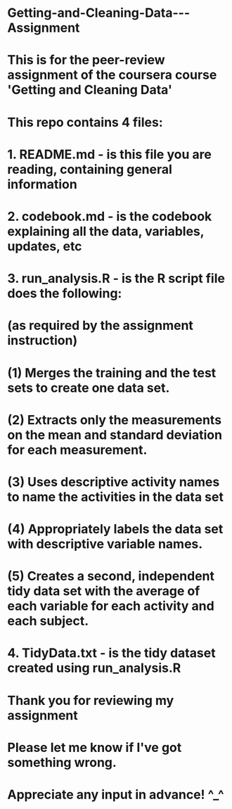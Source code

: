 # Getting-and-Cleaning-Data---Assignment
# This is for the peer-review assignment of the coursera course 'Getting and Cleaning Data'
# This repo contains 4 files:
# 1. README.md - is this file you are reading, containing general information
# 2. codebook.md - is the codebook explaining all the data, variables, updates, etc
# 3. run_analysis.R - is the R script file does the following: 
# (as required by the assignment instruction)
# (1) Merges the training and the test sets to create one data set.
# (2) Extracts only the measurements on the mean and standard deviation for each measurement. 
# (3) Uses descriptive activity names to name the activities in the data set
# (4) Appropriately labels the data set with descriptive variable names. 
# (5) Creates a second, independent tidy data set with the average of each variable for each activity and each subject.
# 4. TidyData.txt - is the tidy dataset created using run_analysis.R
# Thank you for reviewing my assignment
# Please let me know if I've got something wrong.
# Appreciate any input in advance! ^_^
